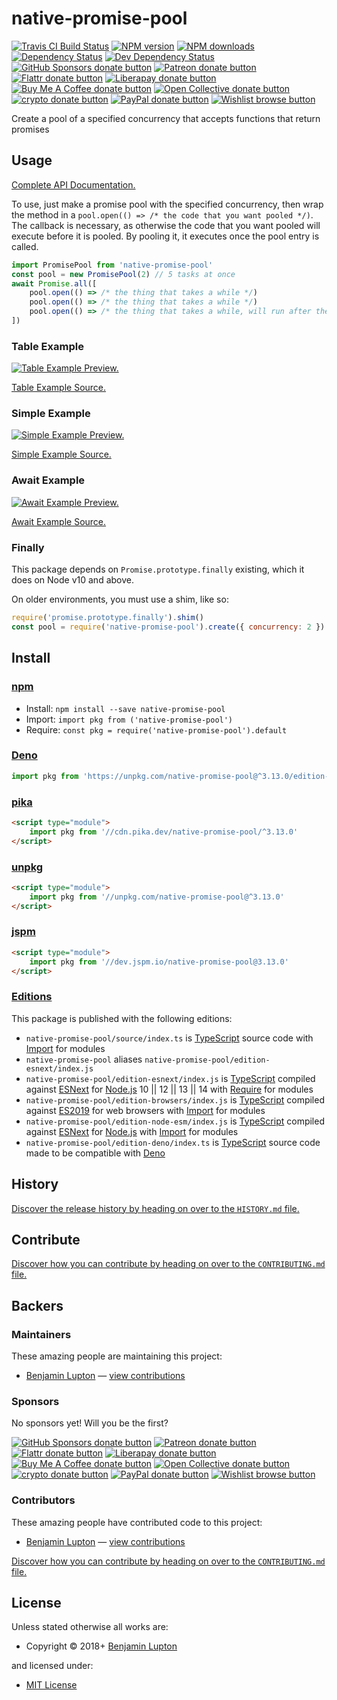 <!-- TITLE/ -->

<h1>native-promise-pool</h1>

<!-- /TITLE -->


<!-- BADGES/ -->

<span class="badge-travisci"><a href="http://travis-ci.com/bevry/native-promise-pool" title="Check this project's build status on TravisCI"><img src="https://img.shields.io/travis/com/bevry/native-promise-pool/master.svg" alt="Travis CI Build Status" /></a></span>
<span class="badge-npmversion"><a href="https://npmjs.org/package/native-promise-pool" title="View this project on NPM"><img src="https://img.shields.io/npm/v/native-promise-pool.svg" alt="NPM version" /></a></span>
<span class="badge-npmdownloads"><a href="https://npmjs.org/package/native-promise-pool" title="View this project on NPM"><img src="https://img.shields.io/npm/dm/native-promise-pool.svg" alt="NPM downloads" /></a></span>
<span class="badge-daviddm"><a href="https://david-dm.org/bevry/native-promise-pool" title="View the status of this project's dependencies on DavidDM"><img src="https://img.shields.io/david/bevry/native-promise-pool.svg" alt="Dependency Status" /></a></span>
<span class="badge-daviddmdev"><a href="https://david-dm.org/bevry/native-promise-pool#info=devDependencies" title="View the status of this project's development dependencies on DavidDM"><img src="https://img.shields.io/david/dev/bevry/native-promise-pool.svg" alt="Dev Dependency Status" /></a></span>
<br class="badge-separator" />
<span class="badge-githubsponsors"><a href="https://github.com/sponsors/balupton" title="Donate to this project using GitHub Sponsors"><img src="https://img.shields.io/badge/github-donate-yellow.svg" alt="GitHub Sponsors donate button" /></a></span>
<span class="badge-patreon"><a href="https://patreon.com/bevry" title="Donate to this project using Patreon"><img src="https://img.shields.io/badge/patreon-donate-yellow.svg" alt="Patreon donate button" /></a></span>
<span class="badge-flattr"><a href="https://flattr.com/profile/balupton" title="Donate to this project using Flattr"><img src="https://img.shields.io/badge/flattr-donate-yellow.svg" alt="Flattr donate button" /></a></span>
<span class="badge-liberapay"><a href="https://liberapay.com/bevry" title="Donate to this project using Liberapay"><img src="https://img.shields.io/badge/liberapay-donate-yellow.svg" alt="Liberapay donate button" /></a></span>
<span class="badge-buymeacoffee"><a href="https://buymeacoffee.com/balupton" title="Donate to this project using Buy Me A Coffee"><img src="https://img.shields.io/badge/buy%20me%20a%20coffee-donate-yellow.svg" alt="Buy Me A Coffee donate button" /></a></span>
<span class="badge-opencollective"><a href="https://opencollective.com/bevry" title="Donate to this project using Open Collective"><img src="https://img.shields.io/badge/open%20collective-donate-yellow.svg" alt="Open Collective donate button" /></a></span>
<span class="badge-crypto"><a href="https://bevry.me/crypto" title="Donate to this project using Cryptocurrency"><img src="https://img.shields.io/badge/crypto-donate-yellow.svg" alt="crypto donate button" /></a></span>
<span class="badge-paypal"><a href="https://bevry.me/paypal" title="Donate to this project using Paypal"><img src="https://img.shields.io/badge/paypal-donate-yellow.svg" alt="PayPal donate button" /></a></span>
<span class="badge-wishlist"><a href="https://bevry.me/wishlist" title="Buy an item on our wishlist for us"><img src="https://img.shields.io/badge/wishlist-donate-yellow.svg" alt="Wishlist browse button" /></a></span>

<!-- /BADGES -->


<!-- DESCRIPTION/ -->

Create a pool of a specified concurrency that accepts functions that return promises

<!-- /DESCRIPTION -->


## Usage

[Complete API Documentation.](http://master.native-promise-pool.bevry.surge.sh/docs/globals.html)

To use, just make a promise pool with the specified concurrency, then wrap the method in a `pool.open(() => /* the code that you want pooled */)`. The callback is necessary, as otherwise the code that you want pooled will execute before it is pooled. By pooling it, it executes once the pool entry is called.

```javascript
import PromisePool from 'native-promise-pool'
const pool = new PromisePool(2) // 5 tasks at once
await Promise.all([
    pool.open(() => /* the thing that takes a while */)
    pool.open(() => /* the thing that takes a while */)
    pool.open(() => /* the thing that takes a while, will run after the first two have completed */)
])
```

### Table Example

[![Table Example Preview.](https://asciinema.org/a/OLI8jWnvaXuqrfXHMVGtKV1KH.svg)](https://asciinema.org/a/OLI8jWnvaXuqrfXHMVGtKV1KH)

[Table Example Source.](https://github.com/bevry/native-promise-pool/blob/master/examples/table.cjs)

### Simple Example

[![Simple Example Preview.](https://asciinema.org/a/1lbq2PEEezF6zsGuUH09Rgh5w.svg)](https://asciinema.org/a/1lbq2PEEezF6zsGuUH09Rgh5w)

[Simple Example Source.](https://github.com/bevry/native-promise-pool/blob/master/examples/simple.cjs)

### Await Example

[![Await Example Preview.](https://asciinema.org/a/3uhFqw4AUjMNuifuesQqHW0bd.svg)](https://asciinema.org/a/3uhFqw4AUjMNuifuesQqHW0bd)

[Await Example Source.](https://github.com/bevry/native-promise-pool/blob/master/examples/await.cjs)

### Finally

This package depends on `Promise.prototype.finally` existing, which it does on Node v10 and above.

On older environments, you must use a shim, like so:

```javascript
require('promise.prototype.finally').shim()
const pool = require('native-promise-pool').create({ concurrency: 2 })
```

<!-- INSTALL/ -->

<h2>Install</h2>

<a href="https://npmjs.com" title="npm is a package manager for javascript"><h3>npm</h3></a>
<ul>
<li>Install: <code>npm install --save native-promise-pool</code></li>
<li>Import: <code>import pkg from ('native-promise-pool')</code></li>
<li>Require: <code>const pkg = require('native-promise-pool').default</code></li>
</ul>

<a href="https://deno.land" title="Deno is a secure runtime for JavaScript and TypeScript, it is an alternative for Node.js"><h3>Deno</h3></a>

``` typescript
import pkg from 'https://unpkg.com/native-promise-pool@^3.13.0/edition-deno/index.ts'
```

<a href="https://www.pika.dev/cdn" title="100% Native ES Modules CDN"><h3>pika</h3></a>

``` html
<script type="module">
    import pkg from '//cdn.pika.dev/native-promise-pool/^3.13.0'
</script>
```

<a href="https://unpkg.com" title="unpkg is a fast, global content delivery network for everything on npm"><h3>unpkg</h3></a>

``` html
<script type="module">
    import pkg from '//unpkg.com/native-promise-pool@^3.13.0'
</script>
```

<a href="https://jspm.io" title="Native ES Modules CDN"><h3>jspm</h3></a>

``` html
<script type="module">
    import pkg from '//dev.jspm.io/native-promise-pool@3.13.0'
</script>
```

<h3><a href="https://editions.bevry.me" title="Editions are the best way to produce and consume packages you care about.">Editions</a></h3>

<p>This package is published with the following editions:</p>

<ul><li><code>native-promise-pool/source/index.ts</code> is <a href="https://www.typescriptlang.org/" title="TypeScript is a typed superset of JavaScript that compiles to plain JavaScript. ">TypeScript</a> source code with <a href="https://babeljs.io/docs/learn-es2015/#modules" title="ECMAScript Modules">Import</a> for modules</li>
<li><code>native-promise-pool</code> aliases <code>native-promise-pool/edition-esnext/index.js</code></li>
<li><code>native-promise-pool/edition-esnext/index.js</code> is <a href="https://www.typescriptlang.org/" title="TypeScript is a typed superset of JavaScript that compiles to plain JavaScript. ">TypeScript</a> compiled against <a href="https://en.wikipedia.org/wiki/ECMAScript#ES.Next" title="ECMAScript Next">ESNext</a> for <a href="https://nodejs.org" title="Node.js is a JavaScript runtime built on Chrome's V8 JavaScript engine">Node.js</a> 10 || 12 || 13 || 14 with <a href="https://nodejs.org/dist/latest-v5.x/docs/api/modules.html" title="Node/CJS Modules">Require</a> for modules</li>
<li><code>native-promise-pool/edition-browsers/index.js</code> is <a href="https://www.typescriptlang.org/" title="TypeScript is a typed superset of JavaScript that compiles to plain JavaScript. ">TypeScript</a> compiled against <a href="https://en.wikipedia.org/wiki/ECMAScript#10th_Edition_-_ECMAScript_2019" title="ECMAScript ES2019">ES2019</a> for web browsers with <a href="https://babeljs.io/docs/learn-es2015/#modules" title="ECMAScript Modules">Import</a> for modules</li>
<li><code>native-promise-pool/edition-node-esm/index.js</code> is <a href="https://www.typescriptlang.org/" title="TypeScript is a typed superset of JavaScript that compiles to plain JavaScript. ">TypeScript</a> compiled against <a href="https://en.wikipedia.org/wiki/ECMAScript#ES.Next" title="ECMAScript Next">ESNext</a> for <a href="https://nodejs.org" title="Node.js is a JavaScript runtime built on Chrome's V8 JavaScript engine">Node.js</a> with <a href="https://babeljs.io/docs/learn-es2015/#modules" title="ECMAScript Modules">Import</a> for modules</li>
<li><code>native-promise-pool/edition-deno/index.ts</code> is <a href="https://www.typescriptlang.org/" title="TypeScript is a typed superset of JavaScript that compiles to plain JavaScript. ">TypeScript</a> source code made to be compatible with <a href="https://deno.land" title="Deno is a secure runtime for JavaScript and TypeScript, it is an alternative to Node.js">Deno</a></li></ul>

<!-- /INSTALL -->


<!-- HISTORY/ -->

<h2>History</h2>

<a href="https://github.com/bevry/native-promise-pool/blob/master/HISTORY.md#files">Discover the release history by heading on over to the <code>HISTORY.md</code> file.</a>

<!-- /HISTORY -->


<!-- CONTRIBUTE/ -->

<h2>Contribute</h2>

<a href="https://github.com/bevry/native-promise-pool/blob/master/CONTRIBUTING.md#files">Discover how you can contribute by heading on over to the <code>CONTRIBUTING.md</code> file.</a>

<!-- /CONTRIBUTE -->


<!-- BACKERS/ -->

<h2>Backers</h2>

<h3>Maintainers</h3>

These amazing people are maintaining this project:

<ul><li><a href="https://balupton.com">Benjamin Lupton</a> — <a href="https://github.com/bevry/native-promise-pool/commits?author=balupton" title="View the GitHub contributions of Benjamin Lupton on repository bevry/native-promise-pool">view contributions</a></li></ul>

<h3>Sponsors</h3>

No sponsors yet! Will you be the first?

<span class="badge-githubsponsors"><a href="https://github.com/sponsors/balupton" title="Donate to this project using GitHub Sponsors"><img src="https://img.shields.io/badge/github-donate-yellow.svg" alt="GitHub Sponsors donate button" /></a></span>
<span class="badge-patreon"><a href="https://patreon.com/bevry" title="Donate to this project using Patreon"><img src="https://img.shields.io/badge/patreon-donate-yellow.svg" alt="Patreon donate button" /></a></span>
<span class="badge-flattr"><a href="https://flattr.com/profile/balupton" title="Donate to this project using Flattr"><img src="https://img.shields.io/badge/flattr-donate-yellow.svg" alt="Flattr donate button" /></a></span>
<span class="badge-liberapay"><a href="https://liberapay.com/bevry" title="Donate to this project using Liberapay"><img src="https://img.shields.io/badge/liberapay-donate-yellow.svg" alt="Liberapay donate button" /></a></span>
<span class="badge-buymeacoffee"><a href="https://buymeacoffee.com/balupton" title="Donate to this project using Buy Me A Coffee"><img src="https://img.shields.io/badge/buy%20me%20a%20coffee-donate-yellow.svg" alt="Buy Me A Coffee donate button" /></a></span>
<span class="badge-opencollective"><a href="https://opencollective.com/bevry" title="Donate to this project using Open Collective"><img src="https://img.shields.io/badge/open%20collective-donate-yellow.svg" alt="Open Collective donate button" /></a></span>
<span class="badge-crypto"><a href="https://bevry.me/crypto" title="Donate to this project using Cryptocurrency"><img src="https://img.shields.io/badge/crypto-donate-yellow.svg" alt="crypto donate button" /></a></span>
<span class="badge-paypal"><a href="https://bevry.me/paypal" title="Donate to this project using Paypal"><img src="https://img.shields.io/badge/paypal-donate-yellow.svg" alt="PayPal donate button" /></a></span>
<span class="badge-wishlist"><a href="https://bevry.me/wishlist" title="Buy an item on our wishlist for us"><img src="https://img.shields.io/badge/wishlist-donate-yellow.svg" alt="Wishlist browse button" /></a></span>

<h3>Contributors</h3>

These amazing people have contributed code to this project:

<ul><li><a href="https://balupton.com">Benjamin Lupton</a> — <a href="https://github.com/bevry/native-promise-pool/commits?author=balupton" title="View the GitHub contributions of Benjamin Lupton on repository bevry/native-promise-pool">view contributions</a></li></ul>

<a href="https://github.com/bevry/native-promise-pool/blob/master/CONTRIBUTING.md#files">Discover how you can contribute by heading on over to the <code>CONTRIBUTING.md</code> file.</a>

<!-- /BACKERS -->


<!-- LICENSE/ -->

<h2>License</h2>

Unless stated otherwise all works are:

<ul><li>Copyright &copy; 2018+ <a href="https://balupton.com">Benjamin Lupton</a></li></ul>

and licensed under:

<ul><li><a href="http://spdx.org/licenses/MIT.html">MIT License</a></li></ul>

<!-- /LICENSE -->
